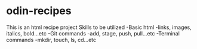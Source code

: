 # odin-recipes
This is an html recipe project
Skills to be utilized
    -Basic html
        -links, images, italics, bold...etc
    -Git commands
        -add, stage, push, pull...etc
    -Terminal commands
        -mkdir, touch, ls, cd...etc
 
    